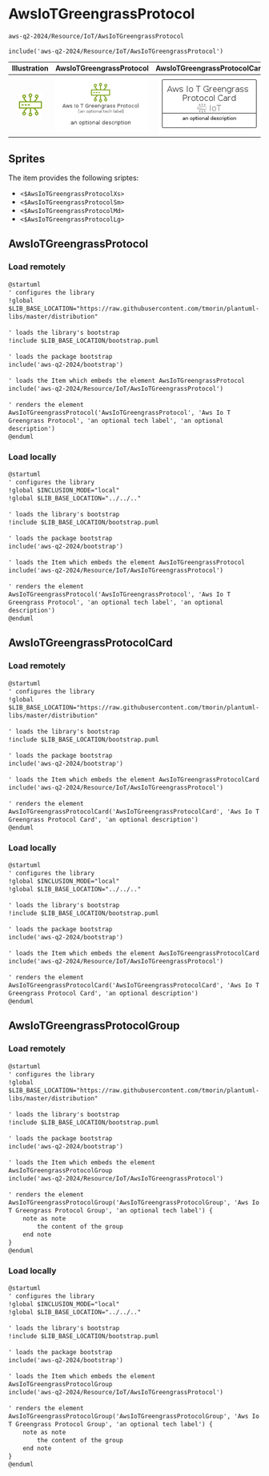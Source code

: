 # AwsIoTGreengrassProtocol


```text
aws-q2-2024/Resource/IoT/AwsIoTGreengrassProtocol
```

```text
include('aws-q2-2024/Resource/IoT/AwsIoTGreengrassProtocol')
```



| Illustration | AwsIoTGreengrassProtocol | AwsIoTGreengrassProtocolCard | AwsIoTGreengrassProtocolGroup |
| :---: | :---: | :---: | :---: |
| ![illustration for Illustration](../../../aws-q2-2024/Resource/IoT/AwsIoTGreengrassProtocol.png) | ![illustration for AwsIoTGreengrassProtocol](../../../aws-q2-2024/Resource/IoT/AwsIoTGreengrassProtocol.Local.png) | ![illustration for AwsIoTGreengrassProtocolCard](../../../aws-q2-2024/Resource/IoT/AwsIoTGreengrassProtocolCard.Local.png) | ![illustration for AwsIoTGreengrassProtocolGroup](../../../aws-q2-2024/Resource/IoT/AwsIoTGreengrassProtocolGroup.Local.png) |



## Sprites
The item provides the following sriptes:

- `<$AwsIoTGreengrassProtocolXs>`
- `<$AwsIoTGreengrassProtocolSm>`
- `<$AwsIoTGreengrassProtocolMd>`
- `<$AwsIoTGreengrassProtocolLg>`





## AwsIoTGreengrassProtocol

### Load remotely
```plantuml
@startuml
' configures the library
!global $LIB_BASE_LOCATION="https://raw.githubusercontent.com/tmorin/plantuml-libs/master/distribution"

' loads the library's bootstrap
!include $LIB_BASE_LOCATION/bootstrap.puml

' loads the package bootstrap
include('aws-q2-2024/bootstrap')

' loads the Item which embeds the element AwsIoTGreengrassProtocol
include('aws-q2-2024/Resource/IoT/AwsIoTGreengrassProtocol')

' renders the element
AwsIoTGreengrassProtocol('AwsIoTGreengrassProtocol', 'Aws Io T Greengrass Protocol', 'an optional tech label', 'an optional description')
@enduml
```

### Load locally
```plantuml
@startuml
' configures the library
!global $INCLUSION_MODE="local"
!global $LIB_BASE_LOCATION="../../.."

' loads the library's bootstrap
!include $LIB_BASE_LOCATION/bootstrap.puml

' loads the package bootstrap
include('aws-q2-2024/bootstrap')

' loads the Item which embeds the element AwsIoTGreengrassProtocol
include('aws-q2-2024/Resource/IoT/AwsIoTGreengrassProtocol')

' renders the element
AwsIoTGreengrassProtocol('AwsIoTGreengrassProtocol', 'Aws Io T Greengrass Protocol', 'an optional tech label', 'an optional description')
@enduml
```

## AwsIoTGreengrassProtocolCard

### Load remotely
```plantuml
@startuml
' configures the library
!global $LIB_BASE_LOCATION="https://raw.githubusercontent.com/tmorin/plantuml-libs/master/distribution"

' loads the library's bootstrap
!include $LIB_BASE_LOCATION/bootstrap.puml

' loads the package bootstrap
include('aws-q2-2024/bootstrap')

' loads the Item which embeds the element AwsIoTGreengrassProtocolCard
include('aws-q2-2024/Resource/IoT/AwsIoTGreengrassProtocol')

' renders the element
AwsIoTGreengrassProtocolCard('AwsIoTGreengrassProtocolCard', 'Aws Io T Greengrass Protocol Card', 'an optional description')
@enduml
```

### Load locally
```plantuml
@startuml
' configures the library
!global $INCLUSION_MODE="local"
!global $LIB_BASE_LOCATION="../../.."

' loads the library's bootstrap
!include $LIB_BASE_LOCATION/bootstrap.puml

' loads the package bootstrap
include('aws-q2-2024/bootstrap')

' loads the Item which embeds the element AwsIoTGreengrassProtocolCard
include('aws-q2-2024/Resource/IoT/AwsIoTGreengrassProtocol')

' renders the element
AwsIoTGreengrassProtocolCard('AwsIoTGreengrassProtocolCard', 'Aws Io T Greengrass Protocol Card', 'an optional description')
@enduml
```

## AwsIoTGreengrassProtocolGroup

### Load remotely
```plantuml
@startuml
' configures the library
!global $LIB_BASE_LOCATION="https://raw.githubusercontent.com/tmorin/plantuml-libs/master/distribution"

' loads the library's bootstrap
!include $LIB_BASE_LOCATION/bootstrap.puml

' loads the package bootstrap
include('aws-q2-2024/bootstrap')

' loads the Item which embeds the element AwsIoTGreengrassProtocolGroup
include('aws-q2-2024/Resource/IoT/AwsIoTGreengrassProtocol')

' renders the element
AwsIoTGreengrassProtocolGroup('AwsIoTGreengrassProtocolGroup', 'Aws Io T Greengrass Protocol Group', 'an optional tech label') {
    note as note
        the content of the group
    end note
}
@enduml
```

### Load locally
```plantuml
@startuml
' configures the library
!global $INCLUSION_MODE="local"
!global $LIB_BASE_LOCATION="../../.."

' loads the library's bootstrap
!include $LIB_BASE_LOCATION/bootstrap.puml

' loads the package bootstrap
include('aws-q2-2024/bootstrap')

' loads the Item which embeds the element AwsIoTGreengrassProtocolGroup
include('aws-q2-2024/Resource/IoT/AwsIoTGreengrassProtocol')

' renders the element
AwsIoTGreengrassProtocolGroup('AwsIoTGreengrassProtocolGroup', 'Aws Io T Greengrass Protocol Group', 'an optional tech label') {
    note as note
        the content of the group
    end note
}
@enduml
```


